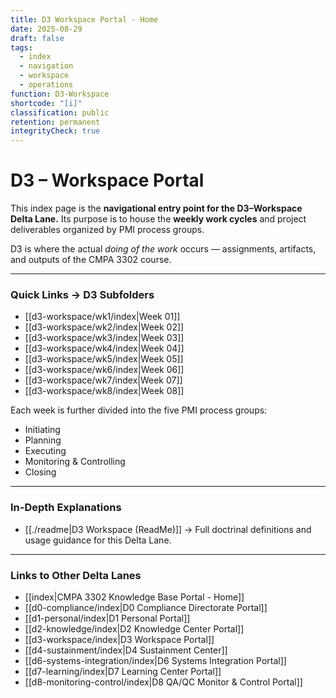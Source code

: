 ```yaml
---
title: D3 Workspace Portal - Home
date: 2025-08-29
draft: false
tags:
  - index
  - navigation
  - workspace
  - operations
function: D3-Workspace
shortcode: "[i]"
classification: public
retention: permanent
integrityCheck: true
---
```

# D3 – Workspace Portal  

This index page is the **navigational entry point for the D3–Workspace Delta Lane.** Its purpose is to house the **weekly work cycles** and project deliverables organized by PMI process groups.  

D3 is where the actual *doing of the work* occurs — assignments, artifacts, and outputs of the CMPA 3302 course.  


---

### Quick Links → D3 Subfolders  

- [[d3-workspace/wk1/index|Week 01]]  
- [[d3-workspace/wk2/index|Week 02]]  
- [[d3-workspace/wk3/index|Week 03]]  
- [[d3-workspace/wk4/index|Week 04]]
- [[d3-workspace/wk5/index|Week 05]]
- [[d3-workspace/wk6/index|Week 06]]
- [[d3-workspace/wk7/index|Week 07]]
- [[d3-workspace/wk8/index|Week 08]]  

Each week is further divided into the five PMI process groups:  
- Initiating  
- Planning  
- Executing  
- Monitoring & Controlling  
- Closing  

---
### In-Depth Explanations  

- [[./readme|D3 Workspace (ReadMe)]] → Full doctrinal definitions and usage guidance for this Delta Lane.  

---
### Links to Other Delta Lanes  

- [[index|CMPA 3302 Knowledge Base Portal - Home]]
- [[d0-compliance/index|D0 Compliance Directorate Portal]]
- [[d1-personal/index|D1 Personal Portal]]  
- [[d2-knowledge/index|D2 Knowledge Center Portal]]
- [[d3-workspace/index|D3 Workspace Portal]] 
- [[d4-sustainment/index|D4 Sustainment Center]]  
- [[d6-systems-integration/index|D6 Systems Integration Portal]]  
- [[d7-learning/index|D7 Learning Center Portal]]  
- [[d8-monitoring-control/index|D8 QA/QC Monitor & Control Portal]]  